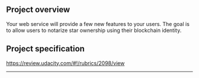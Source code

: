 ## Project overview

Your web service will provide a few new features to your users. The goal is to allow users to notarize star ownership using their blockchain identity.

## Project specification 

https://review.udacity.com/#!/rubrics/2098/view

---